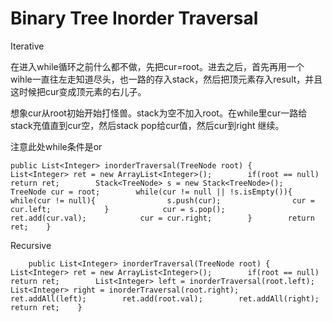 # Binary Tree Inorder Traversal

Iterative

在进入while循环之前什么都不做，先把cur=root。进去之后，首先再用一个wihle一直往左走知道尽头，也一路的存入stack，然后把顶元素存入result，并且这时候把cur变成顶元素的右儿子。

想象cur从root初始开始打怪兽。stack为空不加入root。在while里cur一路给stack充值直到cur空，然后stack pop给cur值，然后cur到right 继续。

注意此处while条件是or

```text
public List<Integer> inorderTraversal(TreeNode root) {        List<Integer> ret = new ArrayList<Integer>();        if(root == null)            return ret;        Stack<TreeNode> s = new Stack<TreeNode>();        TreeNode cur = root;        while(cur != null || !s.isEmpty()){            while(cur != null){                s.push(cur);                cur = cur.left;            }            cur = s.pop();            ret.add(cur.val);            cur = cur.right;        }        return ret;    }
```

Recursive

```text
    public List<Integer> inorderTraversal(TreeNode root) {        List<Integer> ret = new ArrayList<Integer>();        if(root == null)            return ret;        List<Integer> left = inorderTraversal(root.left);        List<Integer> right = inorderTraversal(root.right);        ret.addAll(left);        ret.add(root.val);        ret.addAll(right);        return ret;    }
```

